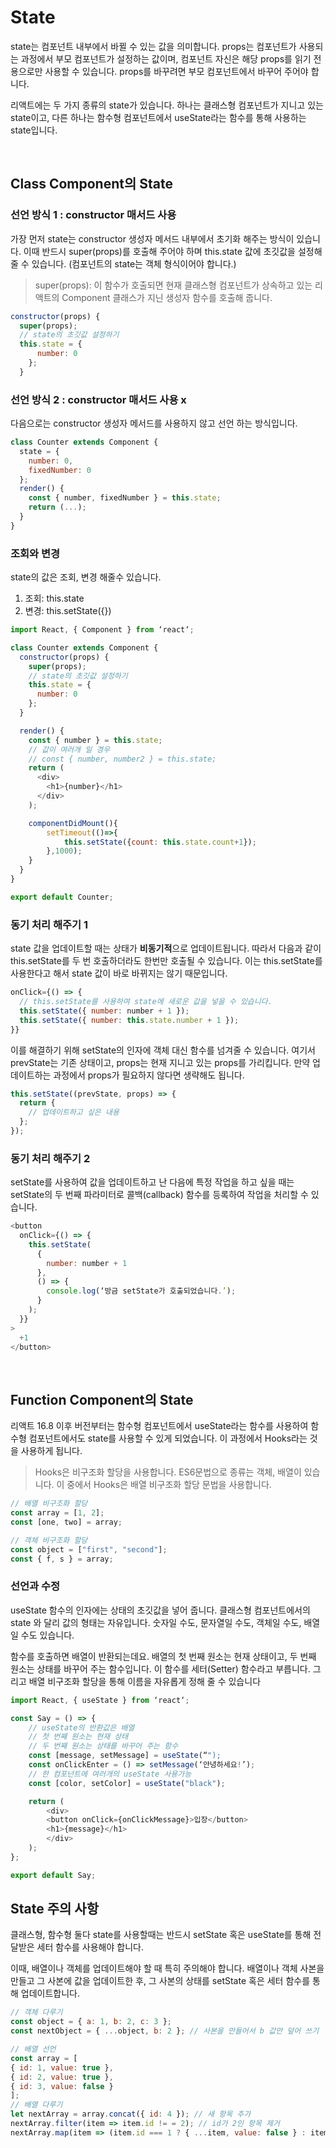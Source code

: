 # State

state는 컴포넌트 내부에서 바뀔 수 있는 값을 의미합니다. props는 컴포넌트가 사용되는 과정에서 부모 컴포넌트가 설정하는 값이며, 컴포넌트 자신은 해당 props를 읽기 전용으로만 사용할 수 있습니다. props를 바꾸려면 부모 컴포넌트에서 바꾸어 주어야 합니다.

리액트에는 두 가지 종류의 state가 있습니다. 하나는 클래스형 컴포넌트가 지니고 있는 state이고, 다른 하나는 함수형 컴포넌트에서 useState라는 함수를 통해 사용하는 state입니다.

<br>

## Class Component의 State

### 선언 방식 1 : constructor 매서드 사용

가장 먼저 state는 constructor 생성자 메서드 내부에서 초기화 해주는 방식이 있습니다. 이때 반드시 super(props)를 호출해 주어야 하며 this.state 값에 초깃값을 설정해 줄 수 있습니다. (컴포넌트의 state는 객체 형식이어야 합니다.)

> super(props): 이 함수가 호출되면 현재 클래스형 컴포넌트가 상속하고 있는 리액트의 Component 클래스가 지닌 생성자 함수를 호출해 줍니다.

```javascript
constructor(props) {
  super(props);
  // state의 초깃값 설정하기
  this.state = {
      number: 0
    };
  }
```

### 선언 방식 2 : constructor 매서드 사용 x

다음으로는 constructor 생성자 메서드를 사용하지 않고 선언 하는 방식입니다.

```javascript
class Counter extends Component {
  state = {
    number: 0,
    fixedNumber: 0
  };
  render() {
    const { number, fixedNumber } = this.state;
    return (...);
  }
}
```

### 조회와 변경

state의 값은 조회, 변경 해줄수 있습니다.

1. 조회: this.state
2. 변경: this.setState({})

```javascript
import React, { Component } from ‘react‘;

class Counter extends Component {
  constructor(props) {
    super(props);
    // state의 초깃값 설정하기
    this.state = {
      number: 0
    };
  }

  render() {
    const { number } = this.state;
    // 값이 여러개 일 경우
    // const { number, number2 } = this.state;
    return (
      <div>
        <h1>{number}</h1>
      </div>
    );

    componentDidMount(){
        setTimeout(()=>{
            this.setState({count: this.state.count+1});
        },1000);
    }
  }
}

export default Counter;
```

### 동기 처리 해주기 1

state 값을 업데이트할 때는 상태가 **비동기적**으로 업데이트됩니다. 따라서 다음과 같이 this.setState를 두 번 호출하더라도 한번만 호출될 수 있습니다. 이는 this.setState를 사용한다고 해서 state 값이 바로 바뀌지는 않기 때문입니다.

```javascript
onClick={() => {
  // this.setState를 사용하여 state에 새로운 값을 넣을 수 있습니다.
  this.setState({ number: number + 1 });
  this.setState({ number: this.state.number + 1 });
}}
```

이를 해결하기 위해 setState의 인자에 객체 대신 함수를 넘겨줄 수 있습니다. 여기서 prevState는 기존 상태이고, props는 현재 지니고 있는 props를 가리킵니다. 만약 업데이트하는 과정에서 props가 필요하지 않다면 생략해도 됩니다.

```javascript
this.setState((prevState, props) => {
  return {
    // 업데이트하고 싶은 내용
  };
});
```

### 동기 처리 해주기 2

setState를 사용하여 값을 업데이트하고 난 다음에 특정 작업을 하고 싶을 때는 setState의 두 번째 파라미터로 콜백(callback) 함수를 등록하여 작업을 처리할 수 있습니다.

```javascript
<button
  onClick={() => {
    this.setState(
      {
        number: number + 1
      },
      () => {
        console.log(‘방금 setState가 호출되었습니다.’);
      }
    );
  }}
>
  +1
</button>
```

<br>

## Function Component의 State

리액트 16.8 이후 버전부터는 함수형 컴포넌트에서 useState라는 함수를 사용하여 함수형 컴포넌트에서도 state를 사용할 수 있게 되었습니다. 이 과정에서 Hooks라는 것을 사용하게 됩니다.

> Hooks은 비구조화 할당을 사용합니다. ES6문법으로 종류는 객체, 배열이 있습니다. 이 중에서 Hooks은 배열 비구조화 할당 문법을 사용합니다.

```javascript
// 배열 비구조화 할당
const array = [1, 2];
const [one, two] = array;

// 객체 비구조화 할당
const object = ["first", "second"];
const { f, s } = array;
```

### 선언과 수정

useState 함수의 인자에는 상태의 초깃값을 넣어 줍니다. 클래스형 컴포넌트에서의 state 와 달리 값의 형태는 자유입니다. 숫자일 수도, 문자열일 수도, 객체일 수도, 배열일 수도 있습니다.

함수를 호출하면 배열이 반환되는데요. 배열의 첫 번째 원소는 현재 상태이고, 두 번째 원소는 상태를 바꾸어 주는 함수입니다. 이 함수를 세터(Setter) 함수라고 부릅니다. 그리고 배열 비구조화 할당을 통해 이름을 자유롭게 정해 줄 수 있습니다

```javascript
import React, { useState } from ‘react‘;

const Say = () => {
    // useState의 반환값은 배열
    // 첫 번째 원소는 현재 상태
    // 두 번째 원소는 상태를 바꾸어 주는 함수
    const [message, setMessage] = useState(“");
    const onClickEnter = () => setMessage(‘안녕하세요!’);
    // 한 컴포넌트에 여러개의 useState 사용가능
    const [color, setColor] = useState("black");

    return (
        <div>
        <button onClick={onClickMessage}>입장</button>
        <h1>{message}</h1>
        </div>
    );
};

export default Say;
```

## State 주의 사항

클래스형, 함수형 둘다 state를 사용할때는 반드시 setState 혹은 useState를 통해 전달받은 세터 함수를 사용해야 합니다.

이때, 배열이나 객체를 업데이트해야 할 때 특히 주의해야 합니다. 배열이나 객체 사본을 만들고 그 사본에 값을 업데이트한 후, 그 사본의 상태를 setState 혹은 세터 함수를 통해 업데이트합니다.

```javascript
// 객체 다루기
const object = { a: 1, b: 2, c: 3 };
const nextObject = { ...object, b: 2 }; // 사본을 만들어서 b 값만 덮어 쓰기

// 배열 선언
const array = [
{ id: 1, value: true },
{ id: 2, value: true },
{ id: 3, value: false }
];
// 배열 다루기
let nextArray = array.concat({ id: 4 }); // 새 항목 추가
nextArray.filter(item => item.id != = 2); // id가 2인 항목 제거
nextArray.map(item => (item.id === 1 ? { ...item, value: false } : item)); // id가 1인 항목의 value를 false로 설정
```
